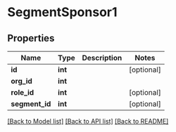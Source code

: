 # SegmentSponsor1

## Properties
Name | Type | Description | Notes
------------ | ------------- | ------------- | -------------
**id** | **int** |  | [optional] 
**org_id** | **int** |  | 
**role_id** | **int** |  | [optional] 
**segment_id** | **int** |  | [optional] 

[[Back to Model list]](../README.md#documentation-for-models) [[Back to API list]](../README.md#documentation-for-api-endpoints) [[Back to README]](../README.md)



